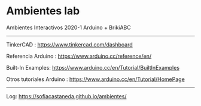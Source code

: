 # Ambientes lab
Ambientes Interactivos 2020-1
Arduino + BrikiABC

------

TinkerCAD : https://www.tinkercad.com/dashboard

Referencia Arduino : https://www.arduino.cc/reference/en/

Built-In Examples: https://www.arduino.cc/en/Tutorial/BuiltInExamples

Otros tutoriales Arduino : https://www.arduino.cc/en/Tutorial/HomePage

------

Log: https://sofiacastaneda.github.io/ambientes/

